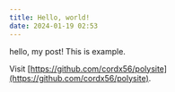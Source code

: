 ```yaml
---
title: Hello, world!
date: 2024-01-19 02:53
---
```


hello, my post!
This is example.

Visit [https://github.com/cordx56/polysite](https://github.com/cordx56/polysite).
